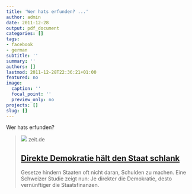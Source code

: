 ```yaml
---
title: 'Wer hats erfunden? ...'
author: admin
date: 2011-12-28
output: pdf_document
categories: []
tags:
- facebook
- german
subtitle: ''
summary: ''
authors: []
lastmod: 2011-12-28T22:36:21+01:00
featured: no
image:
  caption: ''
  focal_point: ''
  preview_only: no
projects: []
slug: []
---
```

Wer hats erfunden? 
> [![](https://img.zeit.de/administratives/sharing/fallback-image/wide__1300x731)](http://www.zeit.de/wirtschaft/2011-12/staatsverschuldung-studie-demokratie)
> zeit.de
> ## [Direkte Demokratie hält den Staat schlank](http://www.zeit.de/wirtschaft/2011-12/staatsverschuldung-studie-demokratie)
>
>Gesetze hindern Staaten oft nicht daran, Schulden zu machen. Eine Schweizer Studie zeigt nun: Je direkter die Demokratie, desto vernünftiger die Staatsfinanzen.


